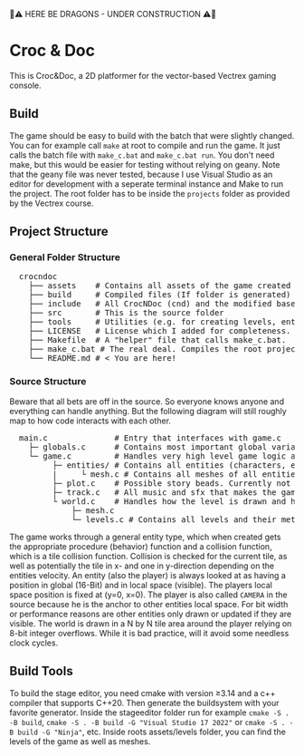 🔧⚠️ HERE BE DRAGONS - UNDER CONSTRUCTION ⚠️🔧
# Croc & Doc
This is Croc&Doc, a 2D platformer for the vector-based Vectrex gaming console.

## Build
The game should be easy to build with the batch that were slightly changed. You can for example call `make` at root to compile 
and run the game. It just calls the batch file with `make_c.bat` and `make_c.bat run`. You don't need make, but this would be 
easier for testing without relying on geany. Note that the geany file was never tested, because I use Visual Studio as an editor 
for development with a seperate terminal instance and Make to run the project. The root folder has to be inside the `projects` 
folder as provided by the Vectrex course.

## Project Structure
### General Folder Structure
<pre>
  crocndoc
    ├── assets    # Contains all assets of the game created with the Level Editor, meaning all json files of entities line meshes in the game, as well as each level, overlay and manual.
    ├── build     # Compiled files (If folder is generated)
    ├── include   # All CrocNDoc (cnd) and the modified base library header files
    ├── src       # This is the source folder
    ├── tools     # Utilities (e.g. for creating levels, entities, tiles)
    ├── LICENSE   # License which I added for completeness. Doesn't really matter (WTFPL). 
    ├── Makefile  # A "helper" file that calls make_c.bat.
    ├── make_c.bat # The real deal. Compiles the root project and may be used to run it.
    └── README.md # < You are here!
</pre>

### Source Structure
Beware that all bets are off in the source. So everyone knows anyone and everything can handle anything.
But the following diagram will still roughly map to how code interacts with each other.
<pre>
  main.c              # Entry that interfaces with game.c
    ├─ globals.c      # Contains most important global variables
    └─ game.c         # Handles very high level game logic and connects everything.
         ├─ entities/ # Contains all entities (characters, enemies, props) and their update and draw logic
         |     └ mesh.c # Contains all meshes of all entities and more complex tiles.
         ├─ plot.c    # Possible story beads. Currently not working. Not clear yet if it makes it in the final product.
         ├─ track.c   # All music and sfx that makes the game not feel as empty.
         └ world.c    # Handles how the level is drawn and how entities interact with the world, as well as general book keeping of them.
             ├─ mesh.c 
             └─ levels.c # Contains all levels and their metadata (starting tile, entities, ...)
</pre>
The game works through a general entity type, which when created gets the appropriate procedure (behavior) function and a collision function, which 
is a tile collision function. Collision is checked for the current tile, as well as potentially the tile in x- and one in y-direction depending on 
the entities velocity. An entity (also the player) is always looked at as having a position in global (16-Bit) and in local space (visible). The 
players local space position is fixed at (y=0, x=0). The player is also called `CAMERA` in the source because he is the anchor to other entities 
local space. For bit width or performance reasons are other entities only drawn or updated if they are visible.
The world is drawn in a N by N tile area around the player relying on 8-bit integer overflows. While it is bad practice, will it avoid some needless 
clock cycles. 

## Build Tools
To build the stage editor, you need cmake with version ≥3.14 and a c++ compiler that supports C++20. Then 
generate the buildsystem with your favorite generator. Inside the stageeditor folder run for example
`cmake -S . -B build`,  `cmake -S . -B build -G "Visual Studio 17 2022"` or `cmake -S . -B build -G "Ninja"`, etc.
Inside roots assets/levels folder, you can find the levels of the game as well as meshes.

